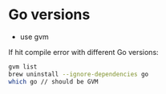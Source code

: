 # Go versions

- use gvm

If hit compile error with different Go versions:

```sh
gvm list
brew uninstall --ignore-dependencies go
which go // should be GVM
```
